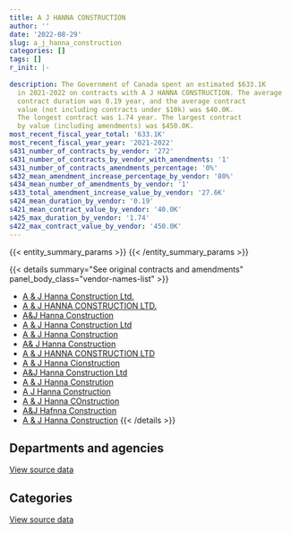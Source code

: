 ```yaml
---
title: A J HANNA CONSTRUCTION
author: ''
date: '2022-08-29'
slug: a_j_hanna_construction
categories: []
tags: []
r_init: |-
  
description: The Government of Canada spent an estimated $633.1K
  in 2021-2022 on contracts with A J HANNA CONSTRUCTION. The average
  contract duration was 0.19 year, and the average contract
  value (not including contracts under $10k) was $40.0K.
  The longest contract was 1.74 year. The largest contract
  by value (including amendments) was $450.0K.
most_recent_fiscal_year_total: '633.1K'
most_recent_fiscal_year_year: '2021-2022'
s431_number_of_contracts_by_vendor: '272'
s431_number_of_contracts_by_vendor_with_amendments: '1'
s431_number_of_contracts_amendments_percentage: '0%'
s432_mean_amendment_increase_percentage_by_vendor: '80%'
s434_mean_number_of_amendments_by_vendor: '1'
s433_total_amendment_increase_value_by_vendor: '27.6K'
s424_mean_duration_by_vendor: '0.19'
s421_mean_contract_value_by_vendor: '40.0K'
s425_max_duration_by_vendor: '1.74'
s422_max_contract_value_by_vendor: '450.0K'
---
```


<script src="/rmarkdown-libs/htmlwidgets/htmlwidgets.js"></script>
<link href="/rmarkdown-libs/datatables-css/datatables-crosstalk.css" rel="stylesheet" />
<script src="/rmarkdown-libs/datatables-binding/datatables.js"></script>
<script src="/rmarkdown-libs/jquery/jquery-3.6.0.min.js"></script>
<link href="/rmarkdown-libs/dt-core-bootstrap/css/dataTables.bootstrap.min.css" rel="stylesheet" />
<link href="/rmarkdown-libs/dt-core-bootstrap/css/dataTables.bootstrap.extra.css" rel="stylesheet" />
<script src="/rmarkdown-libs/dt-core-bootstrap/js/jquery.dataTables.min.js"></script>
<script src="/rmarkdown-libs/dt-core-bootstrap/js/dataTables.bootstrap.min.js"></script>
<link href="/rmarkdown-libs/crosstalk/css/crosstalk.min.css" rel="stylesheet" />
<script src="/rmarkdown-libs/crosstalk/js/crosstalk.min.js"></script>
<script src="/rmarkdown-libs/htmlwidgets/htmlwidgets.js"></script>
<link href="/rmarkdown-libs/datatables-css/datatables-crosstalk.css" rel="stylesheet" />
<script src="/rmarkdown-libs/datatables-binding/datatables.js"></script>
<script src="/rmarkdown-libs/jquery/jquery-3.6.0.min.js"></script>
<link href="/rmarkdown-libs/dt-core-bootstrap/css/dataTables.bootstrap.min.css" rel="stylesheet" />
<link href="/rmarkdown-libs/dt-core-bootstrap/css/dataTables.bootstrap.extra.css" rel="stylesheet" />
<script src="/rmarkdown-libs/dt-core-bootstrap/js/jquery.dataTables.min.js"></script>
<script src="/rmarkdown-libs/dt-core-bootstrap/js/dataTables.bootstrap.min.js"></script>
<link href="/rmarkdown-libs/crosstalk/css/crosstalk.min.css" rel="stylesheet" />
<script src="/rmarkdown-libs/crosstalk/js/crosstalk.min.js"></script>

{{< entity_summary_params >}}
{{< /entity_summary_params >}}

{{< details summary="See original contracts and amendments" panel_body_class="vendor-names-list" >}}
- [A & J Hanna Construction Ltd.](https://search.open.canada.ca/en/ct/?sort=contract_value_f%20desc&page=1&search_text=%22A%20%26%20J%20Hanna%20Construction%20Ltd.%22)
- [A & J HANNA CONSTRUCTION LTD.](https://search.open.canada.ca/en/ct/?sort=contract_value_f%20desc&page=1&search_text=%22A%20%26%20J%20HANNA%20CONSTRUCTION%20LTD.%22)
- [A&J Hanna Construction](https://search.open.canada.ca/en/ct/?sort=contract_value_f%20desc&page=1&search_text=%22A%26J%20Hanna%20Construction%22)
- [A & J Hanna Construction Ltd](https://search.open.canada.ca/en/ct/?sort=contract_value_f%20desc&page=1&search_text=%22A%20%26%20J%20Hanna%20Construction%20Ltd%22)
- [A & J Hanna Construction](https://search.open.canada.ca/en/ct/?sort=contract_value_f%20desc&page=1&search_text=%22A%20%26%20J%20Hanna%20Construction%22)
- [A& J Hanna Construction](https://search.open.canada.ca/en/ct/?sort=contract_value_f%20desc&page=1&search_text=%22A%26%20J%20Hanna%20Construction%22)
- [A & J HANNA CONSTRUCTION LTD](https://search.open.canada.ca/en/ct/?sort=contract_value_f%20desc&page=1&search_text=%22A%20%26%20J%20HANNA%20CONSTRUCTION%20LTD%22)
- [A & J Hanna Cionstruction](https://search.open.canada.ca/en/ct/?sort=contract_value_f%20desc&page=1&search_text=%22A%20%26%20J%20Hanna%20Cionstruction%22)
- [A&J Hanna Construction Ltd](https://search.open.canada.ca/en/ct/?sort=contract_value_f%20desc&page=1&search_text=%22A%26J%20Hanna%20Construction%20Ltd%22)
- [A & J Hanna Constrution](https://search.open.canada.ca/en/ct/?sort=contract_value_f%20desc&page=1&search_text=%22A%20%26%20J%20Hanna%20Constrution%22)
- [A J Hanna Construction](https://search.open.canada.ca/en/ct/?sort=contract_value_f%20desc&page=1&search_text=%22A%20J%20Hanna%20Construction%22)
- [A & J Hanna COnstruction](https://search.open.canada.ca/en/ct/?sort=contract_value_f%20desc&page=1&search_text=%22A%20%26%20J%20Hanna%20COnstruction%22)
- [A&J Hafnna Construction](https://search.open.canada.ca/en/ct/?sort=contract_value_f%20desc&page=1&search_text=%22A%26J%20Hafnna%20Construction%22)
- [A & J Hanna Construction](https://search.open.canada.ca/en/ct/?sort=contract_value_f%20desc&page=1&search_text=%22A%20%26%20J%20%20Hanna%20Construction%22)
{{< /details >}}

## Departments and agencies

<div id="htmlwidget-1" style="width:100%;height:auto;" class="datatables html-widget"></div>
<script type="application/json" data-for="htmlwidget-1">{"x":{"style":"bootstrap","filter":"none","vertical":false,"data":[["<a href=\"/departments/dnd-mdn/\">National Defence<\/a>"],[2289388.13],[2555693.5],[2948860.72],[633071.91]],"container":"<table class=\"table table-striped table-hover row-border order-column display\">\n  <thead>\n    <tr>\n      <th>Department<\/th>\n      <th>2018-2019<\/th>\n      <th>2019-2020<\/th>\n      <th>2020-2021<\/th>\n      <th>2021-2022<\/th>\n    <\/tr>\n  <\/thead>\n<\/table>","options":{"order":[[4,"desc"]],"pageLength":10,"autoWidth":true,"columnDefs":[{"targets":1,"render":"function(data, type, row, meta) {\n    return type !== 'display' ? data : DTWidget.formatCurrency(data, \"$\", 2, 3, \",\", \".\", true, null);\n  }"},{"targets":2,"render":"function(data, type, row, meta) {\n    return type !== 'display' ? data : DTWidget.formatCurrency(data, \"$\", 2, 3, \",\", \".\", true, null);\n  }"},{"targets":3,"render":"function(data, type, row, meta) {\n    return type !== 'display' ? data : DTWidget.formatCurrency(data, \"$\", 2, 3, \",\", \".\", true, null);\n  }"},{"targets":4,"render":"function(data, type, row, meta) {\n    return type !== 'display' ? data : DTWidget.formatCurrency(data, \"$\", 2, 3, \",\", \".\", true, null);\n  }"},{"width":"16%","targets":[1,2,3,4]},{"className":"dt-right","targets":[1,2,3,4]}],"orderClasses":false}},"evals":["options.columnDefs.0.render","options.columnDefs.1.render","options.columnDefs.2.render","options.columnDefs.3.render"],"jsHooks":[]}</script>
<p class="text-right">
<a href="https://github.com/GoC-Spending/contracts-data/tree/main/data/out/vendors/a_j_hanna_construction/summary_by_fiscal_year_by_department.csv" class="source-data-link btn btn-link">View source data</a>
</p>

## Categories

<div id="htmlwidget-2" style="width:100%;height:auto;" class="datatables html-widget"></div>
<script type="application/json" data-for="htmlwidget-2">{"x":{"style":"bootstrap","filter":"none","vertical":false,"data":[["<a href=\"/categories/facilities_and_construction/\">Facilities and construction<\/a>","<a href=\"/categories/professional_services/\">Professional services<\/a>"],[2289388.13,null],[2510294.95,45398.55],[2802006.46,146854.26],[633071.91,null]],"container":"<table class=\"table table-striped table-hover row-border order-column display\">\n  <thead>\n    <tr>\n      <th>Category<\/th>\n      <th>2018-2019<\/th>\n      <th>2019-2020<\/th>\n      <th>2020-2021<\/th>\n      <th>2021-2022<\/th>\n    <\/tr>\n  <\/thead>\n<\/table>","options":{"order":[[4,"desc"]],"dom":"t","pageLength":30,"autoWidth":true,"columnDefs":[{"targets":1,"render":"function(data, type, row, meta) {\n    return type !== 'display' ? data : DTWidget.formatCurrency(data, \"$\", 2, 3, \",\", \".\", true, null);\n  }"},{"targets":2,"render":"function(data, type, row, meta) {\n    return type !== 'display' ? data : DTWidget.formatCurrency(data, \"$\", 2, 3, \",\", \".\", true, null);\n  }"},{"targets":3,"render":"function(data, type, row, meta) {\n    return type !== 'display' ? data : DTWidget.formatCurrency(data, \"$\", 2, 3, \",\", \".\", true, null);\n  }"},{"targets":4,"render":"function(data, type, row, meta) {\n    return type !== 'display' ? data : DTWidget.formatCurrency(data, \"$\", 2, 3, \",\", \".\", true, null);\n  }"},{"width":"16%","targets":[1,2,3,4]},{"className":"dt-right","targets":[1,2,3,4]}],"orderClasses":false,"lengthMenu":[10,25,30,50,100]}},"evals":["options.columnDefs.0.render","options.columnDefs.1.render","options.columnDefs.2.render","options.columnDefs.3.render"],"jsHooks":[]}</script>
<p class="text-right">
<a href="https://github.com/GoC-Spending/contracts-data/tree/main/data/out/vendors/a_j_hanna_construction/summary_by_fiscal_year_by_category.csv" class="source-data-link btn btn-link">View source data</a>
</p>
